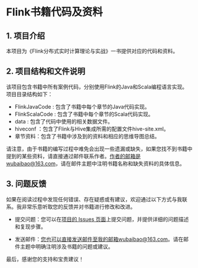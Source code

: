 # Flink书籍代码及资料
## 1. 项目介绍

本项目为《Flink分布式实时计算理论与实战》一书提供对应的代码和资料。

## 2. 项目结构和文件说明

该项目包含书籍中所有案例代码，分别使用Flink的Java和Scala编程语言实现。项目目录结构如下：

- FlinkJavaCode : 包含了书籍中每个章节的Java代码实现。
- FlinkScalaCode : 包含了书籍中每个章节的Scala代码实现。
- data : 包含了代码中使用的相关数据文件。
- hiveconf ：包含了Flink与Hive集成所需的配置文件hive-site.xml。
- 章节资料：包含了书籍中涉及到的资料和相应的思维导图总结。

请注意，由于书籍的编写过程中难免会出现一些遗漏或缺失，如果您找不到书籍中提到的某些资料，请直接通过邮件联系作者。作者的邮箱是wubaibao@163.com，请在邮件主题中注明书籍名称和缺失资料的具体信息。

## 3. 问题反馈

如果在阅读过程中发现任何错误、存在疑惑或有建议，欢迎通过以下方式与我联系。我非常乐意听取您的反馈并对书籍进行修改和改进。
- 提交问题：您可以在[项目的 Issues 页面](https://github.com/wubaibao/FlinkBookCode/issues)上提交问题，并提供详细的问题描述和复现步骤。

- 发送邮件：您也可以直接发送邮件至我的邮箱wubaibao@163.com。请在邮件主题中明确注明涉及书籍的问题或建议。

最后，感谢您的支持和宝贵建议！